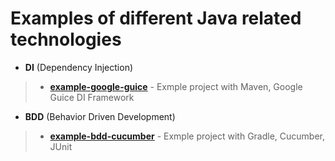 Examples of different Java related technologies
================================================================================

- **DI** (Dependency Injection)
> - [**example-google-guice**](https://github.com/Iretha/tutorials/tree/master/example-google-guice) - Exmple project with Maven, Google Guice DI Framework
- **BDD** (Behavior Driven Development)
> - [**example-bdd-cucumber**](https://github.com/Iretha/tutorials/tree/master/example-bdd-cucumber) - Exmple project with Gradle, Cucumber, JUnit
